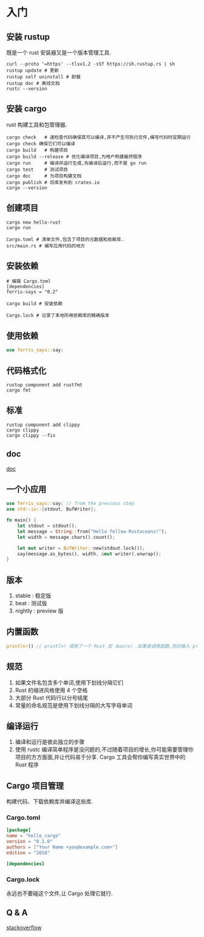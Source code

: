 # 入门

## 安装 rustup

既是一个 rust 安装器又是一个版本管理工具.

```shell
curl --proto '=https' --tlsv1.2 -sSf https://sh.rustup.rs | sh
rustup update # 更新
rustup self uninstall # 卸载
rustup doc # 离线文档
rustc --version

```

## 安装 cargo

rust 构建工具和包管理器.

```shell
cargo check   # 速检查代码确保其可以编译,并不产生可执行文件,编写代码时定期运行 cargo check 确保它们可以编译
cargo build   # 构建项目
cargo build --release # 优化编译项目,为用户构建最终程序
cargo run     # 编译并运行生成,先编译后运行,而不是 go run
cargo test    # 测试项目
cargo doc     # 为项目构建文档
cargo publish # 将库发布到 crates.io
cargo --version
```

## 创建项目

```shell
cargo new hello-rust
cargo run

Cargo.toml # 清单文件,包含了项目的元数据和依赖库.
src/main.rs # 编写应用代码的地方
```

## 安装依赖

```shell
# 编辑 Cargo.toml
[dependencies]
ferris-says = "0.2"

cargo build # 安装依赖

Cargo.lock # 记录了本地所用依赖库的精确版本
```

## 使用依赖

```rust
use ferris_says::say;
```

## 代码格式化

```shell
rustup component add rustfmt
cargo fmt
```

## 标准

```shell
rustup component add clippy
cargo clippy
cargo clippy --fix
```

## doc

[doc](https://docs.rs)

## 一个小应用

```rust
use ferris_says::say; // from the previous step
use std::io::{stdout, BufWriter};

fn main() {
    let stdout = stdout();
    let message = String::from("Hello fellow Rustaceans!");
    let width = message.chars().count();

    let mut writer = BufWriter::new(stdout.lock());
    say(message.as_bytes(), width, &mut writer).unwrap();
}
```

## 版本

1. stable : 稳定版
2. beat : 测试版
3. nightly : preview 版

## 内置函数

```rust
println!() // println! 调用了一个 Rust 宏（macro）.如果是调用函数,则应输入 println（没有!）.当看到符号 ! 的时候,就意味着调用的是宏而不是普通函数.
```

## 规范

1. 如果文件名包含多个单词,使用下划线分隔它们
2. Rust 的缩进风格使用 4 个空格
3. 大部分 Rust 代码行以分号结尾
4. 常量的命名规范是使用下划线分隔的大写字母单词

## 编译运行

1. 编译和运行是彼此独立的步骤
2. 使用 rustc 编译简单程序是没问题的,不过随着项目的增长,你可能需要管理你项目的方方面面,并让代码易于分享. Cargo 工具会帮你编写真实世界中的 Rust 程序

## Cargo 项目管理

构建代码、下载依赖库并编译这些库.

### Cargo.toml

```toml
[package]
name = "hello_cargo"
version = "0.1.0"
authors = ["Your Name <you@example.com>"]
edition = "2018"

[dependencies]
```

### Cargo.lock

永远也不要碰这个文件,让 Cargo 处理它就行.

## Q & A

[stackoverflow](https://stackoverflow.com/questions/tagged/rust)
